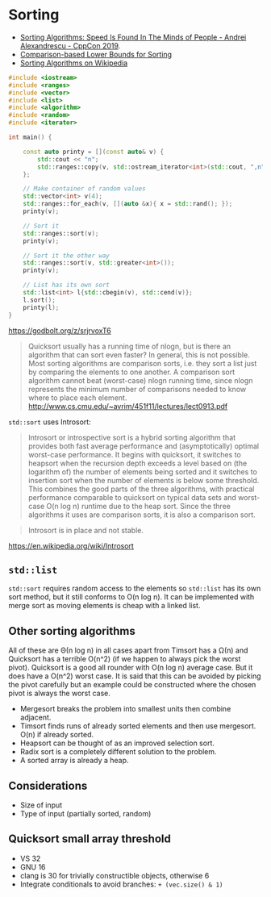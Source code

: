 # Sorting
- [Sorting Algorithms: Speed Is Found In The Minds of People - Andrei Alexandrescu - CppCon 2019](https://www.youtube.com/watch?v=FJJTYQYB1JQ).
- [Comparison-based Lower Bounds for Sorting](https://www.cs.cmu.edu/~avrim/451f11/lectures/lect0913.pdf)
- [Sorting Algorithms on Wikipedia](https://en.wikipedia.org/wiki/Sorting_algorithm)

```cpp
#include <iostream>
#include <ranges>
#include <vector>
#include <list>
#include <algorithm>
#include <random>
#include <iterator>

int main() {

	const auto printy = [](const auto& v) {
		std::cout << "n";
		std::ranges::copy(v, std::ostream_iterator<int>(std::cout, ",n"));
	};

	// Make container of random values
	std::vector<int> v(4);
	std::ranges::for_each(v, [](auto &x){ x = std::rand(); });
	printy(v);

	// Sort it
	std::ranges::sort(v);
	printy(v);

	// Sort it the other way
	std::ranges::sort(v, std::greater<int>());
	printy(v);

	// List has its own sort
	std::list<int> l{std::cbegin(v), std::cend(v)};
	l.sort();
	printy(l);
}
```
https://godbolt.org/z/srjrvoxT6

> Quicksort usually has a running time of nlogn, but is there an algorithm that
> can sort even faster? In general, this is not possible. Most sorting algorithms
> are comparison sorts, i.e. they sort a list just by comparing the elements to
> one another. A comparison sort algorithm cannot beat (worst-case) nlogn running
> time, since nlogn represents the minimum number of comparisons needed to know
> where to place each element.
http://www.cs.cmu.edu/~avrim/451f11/lectures/lect0913.pdf

`std::sort` uses Introsort:
> Introsort or introspective sort is a hybrid sorting algorithm that provides
> both fast average performance and (asymptotically) optimal worst-case
> performance. It begins with quicksort, it switches to heapsort when the
> recursion depth exceeds a level based on (the logarithm of) the number of
> elements being sorted and it switches to insertion sort when the number of
> elements is below some threshold. This combines the good parts of the three
> algorithms, with practical performance comparable to quicksort on typical
> data sets and worst-case O(n log n) runtime due to the heap sort. Since the
> three algorithms it uses are comparison sorts, it is also a comparison sort.

> Introsort is in place and not stable.

https://en.wikipedia.org/wiki/Introsort

## `std::list`
`std::sort` requires random access to the elements so `std::list` has its own
sort method, but it still conforms to O(n log n). It can be implemented with
merge sort as moving elements is cheap with a linked list.

## Other sorting algorithms
All of these are Θ(n log n) in all cases apart from Timsort has a Ω(n) and
Quicksort has a terrible O(n^2) (if we happen to always pick the worst pivot).
Quicksort is a good all rounder with O(n log n) average case. But it does have
a O(n^2) worst case. It is said that this can be avoided by picking the pivot
carefully but an example could be constructed where the chosen pivot is always
the worst case.

- Mergesort breaks the problem into smallest units then combine adjacent.
- Timsort finds runs of already sorted elements and then use mergesort. O(n) if already sorted.
- Heapsort can be thought of as an improved selection sort.
- Radix sort is a completely different solution to the problem.
- A sorted array is already a heap.

## Considerations
- Size of input
- Type of input (partially sorted, random)

## Quicksort small array threshold
- VS 32
- GNU 16
- clang is 30 for trivially constructible objects, otherwise 6
- Integrate conditionals to avoid branches: `+ (vec.size() & 1)`

